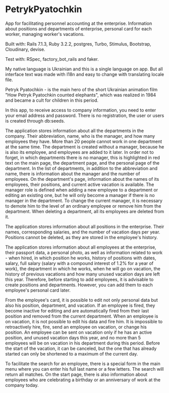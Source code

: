 # PetrykPyatochkin

App for facilitating personnel accounting at the enterprise. Information about positions and departments of enterprise, personal card for each worker, managing worker's vacations.

Built with: Rails 7.1.3, Ruby 3.2.2, postgres, Turbo, Stimulus, Bootstrap, Cloudinary, devise.

Test with: RSpec, factory_bot_rails and faker.

My native language is Ukrainian and this is a single language on app. But all interface text was made with I18n and easy to change with translating locale file.

Petryk Pyatochkin - is the main hero of the short Ukrainian animation film "How Petryk Pyatochkin counted elephants", which was realized in 1984 and became a cult for children in this period.

In this app, to receive access to company information, you need to enter your email address and password. There is no registration, the user or users is created through db:seeds.

The application stores information about all the departments in the company. Their abbreviation, name, who is the manager, and how many employees they have. More than 20 people cannot work in one department at the same time. The department is created without a manager, because he is also its employee, and employees are added to it later.  In order not to forget, in which departments there is no manager, this is highlighted in red text on the main page, the department page, and the personal page of the department. In the list of departments, in addition to the abbreviation and name, there is information about the manager and the number of employees. On the department's page, information about the names of its employees, their positions, and current active vacation is available. The manager role is defined when adding a new employee to a department or editing an existing one, but he will only become a manager if there is no manager in the department. To change the current manager, it is necessary to demote him to the level of an ordinary employee or remove him from the department. When deleting a department, all its employees are deleted from it.

The application stores information about all positions in the enterprise. Their names, corresponding salaries, and the number of vacation days per year. Positions cannot be deleted, as they are stored in the employee's history.

The application stores information about all employees at the enterprise, their passport data, a personal photo, as well as information related to work - when hired, in which position he works, history of positions with dates, salary, full salary (salary with a compound interest of 1.2% for a year of work), the department in which he works, when he will go on vacation, the history of previous vacations and how many unused vacation days are left this year. Therefore, before starting to add employees, it is advisable to create positions and departments. However, you can add them to each employee's personal card later.

From the employee's card, it is possible to edit not only personal data but also his position, department, and vacation. If an employee is fired, they become inactive for editing and are automatically fired from their last position and removed from the current department. When an employee is on vacation, it is not possible to edit his data and fire him. It is impossible to retroactively hire, fire, send an employee on vacation, or change his position. An employee can be sent on vacation only if he has an active position, and unused vacation days this year, and no more than 5 employees will be on vacation in his department during this period. Before the start of the vacation, it can be canceled, but the one that has already started can only be shortened to a maximum of the current day.

To facilitate the search for an employee, there is a special form in the main menu where you can enter his full last name or a few letters. The search will return all matches. On the start page, there is also information about employees who are celebrating a birthday or an anniversary of work at the company today.